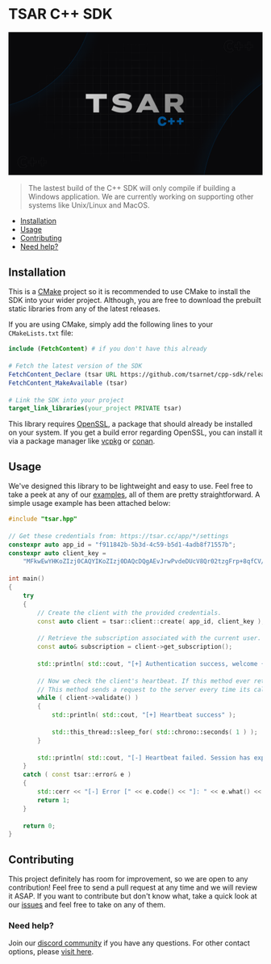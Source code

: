 # TSAR C++ SDK
![banner](/banner.png)

> The lastest build of the C++ SDK will only compile if building a Windows application. We are currently working on supporting other systems like Unix/Linux and MacOS.

* [Installation](#installation)
* [Usage](#usage)
* [Contributing](#contributing)
* [Need help?](#need-help)

## Installation
This is a [CMake](https://cmake.org/) project so it is recommended to use CMake to install the SDK into your wider project. Although, you are free to download the prebuilt static libraries from any of the latest releases.

If you are using CMake, simply add the following lines to your `CMakeLists.txt` file:
```cmake
include (FetchContent) # if you don't have this already

# Fetch the latest version of the SDK
FetchContent_Declare (tsar URL https://github.com/tsarnet/cpp-sdk/releases/download/v1.0/tsar-src.zip)
FetchContent_MakeAvailable (tsar)

# Link the SDK into your project
target_link_libraries(your_project PRIVATE tsar)
```
This library requires [OpenSSL](https://www.openssl.org/), a package that should already be installed on your system. If you get a build error regarding OpenSSL, you can install it via a package manager like [vcpkg](https://vcpkg.io/) or [conan](https://conan.io/).

## Usage
We've designed this library to be lightweight and easy to use. Feel free to take a peek at any of our [examples](/examples), all of them are pretty straightforward. A simple usage example has been attached below:
```cpp
#include "tsar.hpp"

// Get these credentials from: https://tsar.cc/app/*/settings
constexpr auto app_id = "f911842b-5b3d-4c59-b5d1-4adb8f71557b";
constexpr auto client_key =
    "MFkwEwYHKoZIzj0CAQYIKoZIzj0DAQcDQgAEvJrwPvdeDUcV8Qr02tzgFrp+8qfCV/vG1HcQJYYV8u5vYUfGABMAYT0qOQltXEX9DTcB2fzLfwQnl7yiAaNruQ==";

int main()
{
    try
    {
        // Create the client with the provided credentials. 
        const auto client = tsar::client::create( app_id, client_key );

        // Retrieve the subscription associated with the current user.
        const auto& subscription = client->get_subscription();

        std::println( std::cout, "[+] Authentication success, welcome {}!", subscription.user.username.value_or( "N/A" ) );

        // Now we check the client's heartbeat. If this method ever returns false, then the current user's session has expired.
        // This method sends a request to the server every time its called.
        while ( client->validate() )
        {
            std::println( std::cout, "[+] Heartbeat success" );

            std::this_thread::sleep_for( std::chrono::seconds( 1 ) );
        }

        std::println( std::cout, "[-] Heartbeat failed. Session has expired." );
    }
    catch ( const tsar::error& e )
    {
        std::cerr << "[-] Error [" << e.code() << "]: " << e.what() << std::endl;
        return 1;
    }

    return 0;
}
``` 

## Contributing
This project definitely has room for improvement, so we are open to any contribution! Feel free to send a pull request at any time and we will review it ASAP. If you want to contribute but don't know what, take a quick look at our [issues](https://github.com/tsarnet/cpp-sdk-v2/issues) and feel free to take on any of them.

### Need help?
Join our [discord community](https://discord.com/invite/JReXjQCVPw) if you have any questions. For other contact options, please [visit here](https://tsar.cc/about/social).
